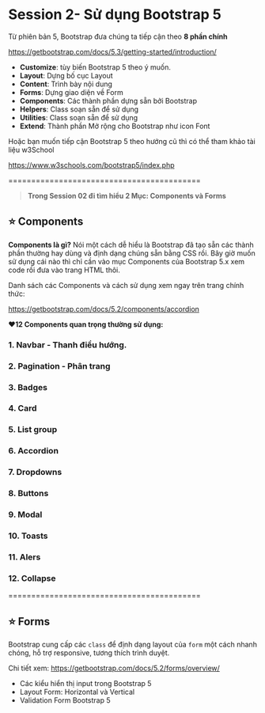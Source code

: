 # Session 2- Sử dụng Bootstrap 5

Từ phiên bản 5, Bootstrap đưa chúng ta tiếp cận theo **8 phần chính**

<https://getbootstrap.com/docs/5.3/getting-started/introduction/>

- **Customize**: tùy biến Bootstrap 5 theo ý muốn.
- **Layout**: Dựng bố cục Layout
- **Content**: Trình bày nội dung
- **Forms**: Dựng giao diện về Form
- **Components**: Các thành phần dựng sẵn bởi Bootstrap
- **Helpers**: Class soạn sẵn để sử dụng
- **Utilities**: Class soạn sẵn để sử dụng
- **Extend**: Thành phần Mở rộng cho Bootstrap như icon Font

Hoặc bạn muốn tiếp cận Bootstrap 5 theo hướng cũ thì có thể tham khảo tài liệu w3School

<https://www.w3schools.com/bootstrap5/index.php>

==========================================

> **Trong Session 02 đi tìm hiểu 2 Mục: Components và Forms**

## ⭐ Components

**Components là gì?** Nói một cách dễ hiểu là Bootstrap đã tạo sẵn các thành phần thường hay dùng và định dạng chúng sẵn bằng CSS rồi. Bây giờ muốn sử dụng cái nào thì chỉ cần vào mục Components của Bootstrap 5.x xem code rồi đưa vào trang HTML thôi.

Danh sách các Components và cách sử dụng xem ngay trên trang chính thức:

<https://getbootstrap.com/docs/5.2/components/accordion>

**❤️12 Components quan trọng thường sử dụng:**

### 1. Navbar - Thanh điều hướng.

### 2. Pagination - Phân trang

### 3. Badges

### 4. Card

### 5. List group

### 6. Accordion

### 7. Dropdowns

### 8. Buttons

### 9. Modal

### 10. Toasts

### 11. Alers

### 12. Collapse



==========================================


## ⭐ Forms

Bootstrap cung cấp các `class` để định dạng layout của `form` một cách nhanh chóng, hỗ trợ responsive, tương thích trình duyệt.

Chi tiết xem: <https://getbootstrap.com/docs/5.2/forms/overview/>

- Các kiểu hiển thị input trong Bootstrap 5
- Layout Form: Horizontal và Vertical
- Validation Form Bootstrap 5


